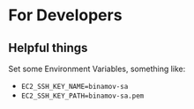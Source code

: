 # For Developers

## Helpful things

Set some Environment Variables, something like:

- `EC2_SSH_KEY_NAME=binamov-sa`
- `EC2_SSH_KEY_PATH=binamov-sa.pem`

